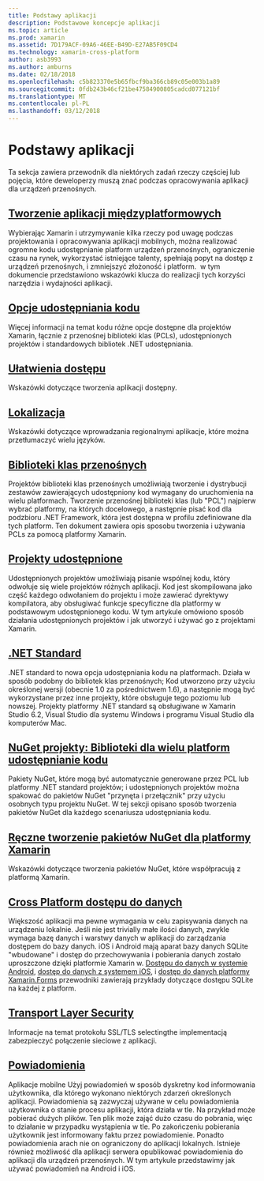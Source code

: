```yaml
---
title: Podstawy aplikacji
description: Podstawowe koncepcje aplikacji
ms.topic: article
ms.prod: xamarin
ms.assetid: 7D179ACF-09A6-46EE-B49D-E27AB5F09CD4
ms.technology: xamarin-cross-platform
author: asb3993
ms.author: amburns
ms.date: 02/18/2018
ms.openlocfilehash: c5b823370e5b65fbcf9ba366cb89c05e003b1a89
ms.sourcegitcommit: 0fdb243b46cf21be47584900805cadcd077121bf
ms.translationtype: MT
ms.contentlocale: pl-PL
ms.lasthandoff: 03/12/2018
---
```

# <a name="application-fundamentals"></a>Podstawy aplikacji

Ta sekcja zawiera przewodnik dla niektórych zadań rzeczy częściej lub pojęcia, które deweloperzy muszą znać podczas opracowywania aplikacji dla urządzeń przenośnych.

##  <a name="building-cross-platform-applicationscross-platformapp-fundamentalsbuilding-cross-platform-applicationsindexmd"></a>[Tworzenie aplikacji międzyplatformowych](~/cross-platform/app-fundamentals/building-cross-platform-applications/index.md)

Wybierając Xamarin i utrzymywanie kilka rzeczy pod uwagę podczas projektowania i opracowywania aplikacji mobilnych, można realizować ogromne kodu udostępnianie platform urządzeń przenośnych, ograniczenie czasu na rynek, wykorzystać istniejące talenty, spełniają popyt na dostęp z urządzeń przenośnych, i zmniejszyć złożoność i platform. &nbsp;w tym dokumencie przedstawiono wskazówki klucza do realizacji tych korzyści narzędzia i wydajności aplikacji.

## <a name="code-sharing-optionscode-sharingmd"></a>[Opcje udostępniania kodu](code-sharing.md)

Więcej informacji na temat kodu różne opcje dostępne dla projektów Xamarin, łącznie z przenośnej biblioteki klas (PCLs), udostępnionych projektów i standardowych bibliotek .NET udostępniania.


## <a name="accessibilityaccessibilitymd"></a>[Ułatwienia dostępu](accessibility.md)

Wskazówki dotyczące tworzenia aplikacji dostępny.


## <a name="localizationlocalizationmd"></a>[Lokalizacja](localization.md)

Wskazówki dotyczące wprowadzania regionalnymi aplikacje, które można przetłumaczyć wielu języków.


##  <a name="portable-class-librariescross-platformapp-fundamentalspclmd"></a>[Biblioteki klas przenośnych](~/cross-platform/app-fundamentals/pcl.md)

Projektów biblioteki klas przenośnych umożliwiają tworzenie i dystrybucji zestawów zawierających udostępniony kod wymagany do uruchomienia na wielu platformach. Tworzenie przenośnej biblioteki klas (lub "PCL") najpierw wybrać platformy, na których docelowego, a następnie pisać kod dla podzbioru .NET Framework, która jest dostępna w profilu zdefiniowane dla tych platform. Ten dokument zawiera opis sposobu tworzenia i używania PCLs za pomocą platformy Xamarin.

##  <a name="shared-projectscross-platformapp-fundamentalsshared-projectsmd"></a>[Projekty udostępnione](~/cross-platform/app-fundamentals/shared-projects.md)

Udostępnionych projektów umożliwiają pisanie wspólnej kodu, który odwołuje się wiele projektów różnych aplikacji. Kod jest skompilowana jako część każdego odwołaniem do projektu i może zawierać dyrektywy kompilatora, aby obsługiwać funkcje specyficzne dla platformy w podstawowym udostępnionego kodu. W tym artykule omówiono sposób działania udostępnionych projektów i jak utworzyć i używać go z projektami Xamarin.

##  <a name="net-standardcross-platformapp-fundamentalsnet-standardmd"></a>[.NET Standard](~/cross-platform/app-fundamentals/net-standard.md)

.NET standard to nowa opcja udostępniania kodu na platformach. Działa w sposób podobny do bibliotek klas przenośnych; Kod utworzono przy użyciu określonej wersji (obecnie 1.0 za pośrednictwem 1.6), a następnie mogą być wykorzystane przez inne projekty, które obsługuje tego poziomu lub nowszej. Projekty platformy .NET standard są obsługiwane w Xamarin Studio 6.2, Visual Studio dla systemu Windows i programu Visual Studio dla komputerów Mac.

##  <a name="nuget-projects-multiplatform-libraries-for-code-sharingcross-platformapp-fundamentalsnuget-multiplatform-librariesindexmd"></a>[NuGet projekty: Biblioteki dla wielu platform udostępnianie kodu](~/cross-platform/app-fundamentals/nuget-multiplatform-libraries/index.md)

Pakiety NuGet, które mogą być automatycznie generowane przez PCL lub platformy .NET standard projektów; i udostępnionych projektów można spakować do pakietów NuGet "przynęta i przełącznik" przy użyciu osobnych typu projektu NuGet. W tej sekcji opisano sposób tworzenia pakietów NuGet dla każdego scenariusza udostępniania kodu.

##  <a name="manually-creating-nuget-packages-for-xamarincross-platformapp-fundamentalsnuget-manualmd"></a>[Ręczne tworzenie pakietów NuGet dla platformy Xamarin](~/cross-platform/app-fundamentals/nuget-manual.md)

Wskazówki dotyczące tworzenia pakietów NuGet, które współpracują z platformą Xamarin.

##  <a name="cross-platform-data-accessxamarin-formsdata-cloudindexmd"></a>[Cross Platform dostępu do danych](~/xamarin-forms/data-cloud/index.md)

Większość aplikacji ma pewne wymagania w celu zapisywania danych na urządzeniu lokalnie. Jeśli nie jest trivially małe ilości danych, zwykle wymaga bazę danych i warstwy danych w aplikacji do zarządzania dostępem do bazy danych. iOS i Android mają aparat bazy danych SQLite "wbudowane" i dostęp do przechowywania i pobierania danych zostało uproszczone dzięki platformie Xamarin w. [Dostępu do danych w systemie Android](~/android/data-cloud/data-access/index.md), [dostęp do danych z systemem iOS](~/ios/data-cloud/data/index.md), i [dostęp do danych platformy Xamarin.Forms](~/xamarin-forms/data-cloud/index.md) przewodniki zawierają przykłady dotyczące dostępu SQLite na każdej z platform.


##  <a name="transport-layer-securitytransport-layer-securitymd"></a>[Transport Layer Security](transport-layer-security.md)

Informacje na temat protokołu SSL/TLS selectingthe implementacją zabezpieczyć połączenie sieciowe z aplikacji.


##  <a name="notificationsxamarin-formsdata-cloudpush-notificationsindexmd"></a>[Powiadomienia](~/xamarin-forms/data-cloud/push-notifications/index.md)

Aplikacje mobilne Użyj powiadomień w sposób dyskretny kod informowania użytkownika, dla którego wykonano niektórych zdarzeń określonych aplikacji. Powiadomienia są zazwyczaj używane w celu powiadomienia użytkownika o stanie procesu aplikacji, która działa w tle. Na przykład może pobierać dużych plików. Ten plik może zająć dużo czasu do pobrania, więc to działanie w przypadku wystąpienia w tle. Po zakończeniu pobierania użytkownik jest informowany faktu przez powiadomienie.
Ponadto powiadomienia arach nie on ograniczony do aplikacji lokalnych. Istnieje również możliwość dla aplikacji serwera opublikować powiadomienia do aplikacji dla urządzeń przenośnych. W tym artykule przedstawimy jak używać powiadomień na Android i iOS.
